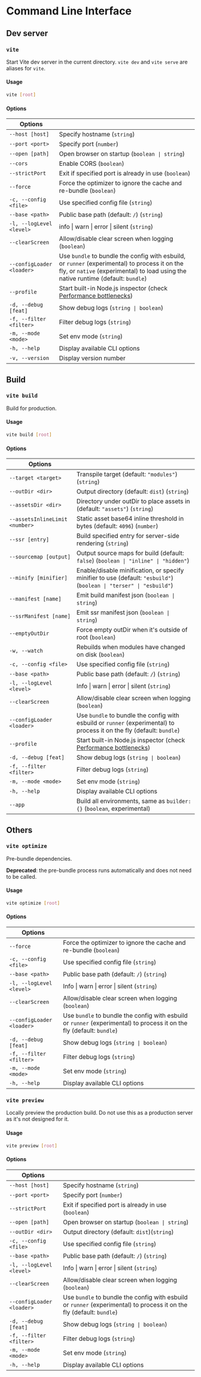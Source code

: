 # Command Line Interface

## Dev server

### `vite`

Start Vite dev server in the current directory. `vite dev` and `vite serve` are aliases for `vite`.

#### Usage

```bash
vite [root]
```

#### Options

| Options                   |                                                                                                                                                                                      |
| ------------------------- | ------------------------------------------------------------------------------------------------------------------------------------------------------------------------------------ |
| `--host [host]`           | Specify hostname (`string`)                                                                                                                                                          |
| `--port <port>`           | Specify port (`number`)                                                                                                                                                              |
| `--open [path]`           | Open browser on startup (`boolean \| string`)                                                                                                                                        |
| `--cors`                  | Enable CORS (`boolean`)                                                                                                                                                              |
| `--strictPort`            | Exit if specified port is already in use (`boolean`)                                                                                                                                 |
| `--force`                 | Force the optimizer to ignore the cache and re-bundle (`boolean`)                                                                                                                    |
| `-c, --config <file>`     | Use specified config file (`string`)                                                                                                                                                 |
| `--base <path>`           | Public base path (default: `/`) (`string`)                                                                                                                                           |
| `-l, --logLevel <level>`  | info \| warn \| error \| silent (`string`)                                                                                                                                           |
| `--clearScreen`           | Allow/disable clear screen when logging (`boolean`)                                                                                                                                  |
| `--configLoader <loader>` | Use `bundle` to bundle the config with esbuild, or `runner` (experimental) to process it on the fly, or `native` (experimental) to load using the native runtime (default: `bundle`) |
| `--profile`               | Start built-in Node.js inspector (check [Performance bottlenecks](/cn/guide/troubleshooting#performance-bottlenecks))                                                                |
| `-d, --debug [feat]`      | Show debug logs (`string \| boolean`)                                                                                                                                                |
| `-f, --filter <filter>`   | Filter debug logs (`string`)                                                                                                                                                         |
| `-m, --mode <mode>`       | Set env mode (`string`)                                                                                                                                                              |
| `-h, --help`              | Display available CLI options                                                                                                                                                        |
| `-v, --version`           | Display version number                                                                                                                                                               |

## Build

### `vite build`

Build for production.

#### Usage

```bash
vite build [root]
```

#### Options

| Options                        |                                                                                                                        |
| ------------------------------ | ---------------------------------------------------------------------------------------------------------------------- |
| `--target <target>`            | Transpile target (default: `"modules"`) (`string`)                                                                     |
| `--outDir <dir>`               | Output directory (default: `dist`) (`string`)                                                                          |
| `--assetsDir <dir>`            | Directory under outDir to place assets in (default: `"assets"`) (`string`)                                             |
| `--assetsInlineLimit <number>` | Static asset base64 inline threshold in bytes (default: `4096`) (`number`)                                             |
| `--ssr [entry]`                | Build specified entry for server-side rendering (`string`)                                                             |
| `--sourcemap [output]`         | Output source maps for build (default: `false`) (`boolean \| "inline" \| "hidden"`)                                    |
| `--minify [minifier]`          | Enable/disable minification, or specify minifier to use (default: `"esbuild"`) (`boolean \| "terser" \| "esbuild"`)    |
| `--manifest [name]`            | Emit build manifest json (`boolean \| string`)                                                                         |
| `--ssrManifest [name]`         | Emit ssr manifest json (`boolean \| string`)                                                                           |
| `--emptyOutDir`                | Force empty outDir when it's outside of root (`boolean`)                                                               |
| `-w, --watch`                  | Rebuilds when modules have changed on disk (`boolean`)                                                                 |
| `-c, --config <file>`          | Use specified config file (`string`)                                                                                   |
| `--base <path>`                | Public base path (default: `/`) (`string`)                                                                             |
| `-l, --logLevel <level>`       | Info \| warn \| error \| silent (`string`)                                                                             |
| `--clearScreen`                | Allow/disable clear screen when logging (`boolean`)                                                                    |
| `--configLoader <loader>`      | Use `bundle` to bundle the config with esbuild or `runner` (experimental) to process it on the fly (default: `bundle`) |
| `--profile`                    | Start built-in Node.js inspector (check [Performance bottlenecks](/cn/guide/troubleshooting#performance-bottlenecks))  |
| `-d, --debug [feat]`           | Show debug logs (`string \| boolean`)                                                                                  |
| `-f, --filter <filter>`        | Filter debug logs (`string`)                                                                                           |
| `-m, --mode <mode>`            | Set env mode (`string`)                                                                                                |
| `-h, --help`                   | Display available CLI options                                                                                          |
| `--app`                        | Build all environments, same as `builder: {}` (`boolean`, experimental)                                                |

## Others

### `vite optimize`

Pre-bundle dependencies.

**Deprecated**: the pre-bundle process runs automatically and does not need to be called.

#### Usage

```bash
vite optimize [root]
```

#### Options

| Options                   |                                                                                                                        |
| ------------------------- | ---------------------------------------------------------------------------------------------------------------------- |
| `--force`                 | Force the optimizer to ignore the cache and re-bundle (`boolean`)                                                      |
| `-c, --config <file>`     | Use specified config file (`string`)                                                                                   |
| `--base <path>`           | Public base path (default: `/`) (`string`)                                                                             |
| `-l, --logLevel <level>`  | Info \| warn \| error \| silent (`string`)                                                                             |
| `--clearScreen`           | Allow/disable clear screen when logging (`boolean`)                                                                    |
| `--configLoader <loader>` | Use `bundle` to bundle the config with esbuild or `runner` (experimental) to process it on the fly (default: `bundle`) |
| `-d, --debug [feat]`      | Show debug logs (`string \| boolean`)                                                                                  |
| `-f, --filter <filter>`   | Filter debug logs (`string`)                                                                                           |
| `-m, --mode <mode>`       | Set env mode (`string`)                                                                                                |
| `-h, --help`              | Display available CLI options                                                                                          |

### `vite preview`

Locally preview the production build. Do not use this as a production server as it's not designed for it.

#### Usage

```bash
vite preview [root]
```

#### Options

| Options                   |                                                                                                                        |
| ------------------------- | ---------------------------------------------------------------------------------------------------------------------- |
| `--host [host]`           | Specify hostname (`string`)                                                                                            |
| `--port <port>`           | Specify port (`number`)                                                                                                |
| `--strictPort`            | Exit if specified port is already in use (`boolean`)                                                                   |
| `--open [path]`           | Open browser on startup (`boolean \| string`)                                                                          |
| `--outDir <dir>`          | Output directory (default: `dist`)(`string`)                                                                           |
| `-c, --config <file>`     | Use specified config file (`string`)                                                                                   |
| `--base <path>`           | Public base path (default: `/`) (`string`)                                                                             |
| `-l, --logLevel <level>`  | Info \| warn \| error \| silent (`string`)                                                                             |
| `--clearScreen`           | Allow/disable clear screen when logging (`boolean`)                                                                    |
| `--configLoader <loader>` | Use `bundle` to bundle the config with esbuild or `runner` (experimental) to process it on the fly (default: `bundle`) |
| `-d, --debug [feat]`      | Show debug logs (`string \| boolean`)                                                                                  |
| `-f, --filter <filter>`   | Filter debug logs (`string`)                                                                                           |
| `-m, --mode <mode>`       | Set env mode (`string`)                                                                                                |
| `-h, --help`              | Display available CLI options                                                                                          |
